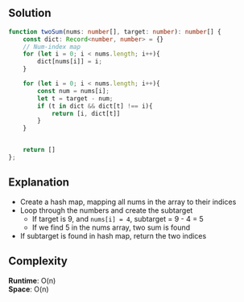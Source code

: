 ## Solution
```typescript
function twoSum(nums: number[], target: number): number[] {
    const dict: Record<number, number> = {}
    // Num-index map
    for (let i = 0; i < nums.length; i++){
        dict[nums[i]] = i;
    }

    for (let i = 0; i < nums.length; i++){
        const num = nums[i];
        let t = target - num;
        if (t in dict && dict[t] !== i){
            return [i, dict[t]]
        }
    }


    return []
};
```

## Explanation
- Create a hash map, mapping all nums in the array to their indices
- Loop through the numbers and create the subtarget
    * If target is 9, and `nums[i] = 4`, subtarget = 9 - 4 = 5
    * If we find 5 in the nums array, two sum is found
- If subtarget is found in hash map, return the two indices

## Complexity
**Runtime**: O(n) <br />
**Space**: O(n)